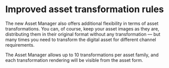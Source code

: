 # Improved asset transformation rules

The new Asset Manager also offers additional flexibility in terms of asset transformations. You can, of course, keep your asset images as they are, distributing them in their original format without any transformation — but many times you need to transform the digital asset for different channel requirements. 

The Asset Manager allows up to 10 transformations per asset family, and each transformation rendering will be visible from the asset form. 
